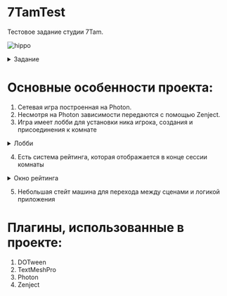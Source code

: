 # 7TamTest
Тестовое задание студии 7Tam.

![hippo](https://media.giphy.com/media/v1.Y2lkPTc5MGI3NjExODkyYWMxNzJmNjViYTdlM2Q4MjNkMDFlZTA4ZWZhYTIxMzViMDlkNCZlcD12MV9pbnRlcm5hbF9naWZzX2dpZklkJmN0PWc/hPbYbRqTe1YvPlanU2/giphy.gif)

<details>
<summary>Задание</summary>
<br>
Задача
1)  Создать 2D игру для Android на Unity, где 2 и более игроков с
разных Android устройств смогут зайти в лобби;
2) Обязательно использовать следующую версию Unity 2021.3.9f1.

Требования к игре
Сцены
1) В игре должны присутствовать 3 сцены: Loading, Lobby, Game.
Описание стека технологий
2) Для выполнения задания можно использовать любой бесплатный
сетевой движок и облачный сервис для создания масштабируемых
кроссплатформенных многопользовательских игр.
Лобби
1) В лобби должна быть возможность создать комнату и войти в неё,
а также подключиться к комнате, уже созданной другим игроком.
Сцена лобби: есть два поля с кнопками, в одно поле игрок может
написать название комнаты, а затем нажать кнопку “Создать”, в
другом поле игрок пишет название созданной комнаты, нажимает
кнопку "Войти" и ждет, когда на другом девайсе другой игрок
войдет в комнату с тем же названием.
Игровой процесс
2) После входа в комнату игроки попадают на боевой сервер и
начинается игровой процесс. Есть поле, ограниченное размером
экрана, на нем разбросаны лутабельные монеты, которые каждый
игрок может собрать;
3) Когда на игровом поле появляются минимум 2 игрока, каждый из
них имеет способность поворачиваться и перемещаться в
определенную сторону, а также стрелять в том направлении куда
смотрит. Для управления игроком используется экранный
виртуальный джойстик;
4) Игрок имеет полосу здоровья и шкалу сбора монет;
5) Если в игрока попадает снаряд, который выпустил другой игрок,
шкала здоровья уменьшается;
6) Игроки должны визуально отличаться друг от друга (имя, цвет или
изображение);
7) Игра заканчивается, когда в живых останется 1 игрок. После этого
появляется победный pop-up с информацией, где указаны имя
победителя и сколько монет он собрал.
</details>

# Основные особенности проекта:
1) Сетевая игра построенная на Photon.
2) Несмотря на Photon зависимости передаются с помощью Zenject.
3) Игра имеет лобби для установки ника игрока, создания и присоединения к комнате
<details>
<summary>Лобби</summary>
<br>
<img width="458" alt="image" src="https://github.com/Vanolim/7TamTest/assets/60060770/87303522-3476-44f6-9bbb-dbcb8328822c">
</details>

4)  Есть система рейтинга, которая отображается в конце сессии комнаты
<details>
<summary>Окно рейтинга</summary>
<br>
<img width="458" alt="image" src="https://github.com/Vanolim/7TamTest/assets/60060770/455ad90d-019f-47ba-b821-c1c6813fea9c">
</details>

5)  Небольшая стейт машина для перехода между сценами и логикой приложения

# Плагины, использованные в проекте:
1) DOTween
2) TextMeshPro
3) Photon
4) Zenject
